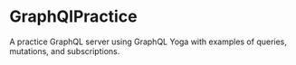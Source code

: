 # GraphQlPractice
A practice GraphQL server using GraphQL Yoga with examples of queries, mutations, and subscriptions.
